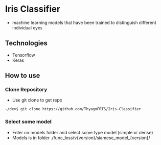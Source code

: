 # Iris Classifier

- machine learning models that have been trained to distinguish different individual eyes

## Technologies

- Tensorflow
- Keras

## How to use

### Clone Repository

- Use git clone to get repo
```sh
~/dev$ git clone https://github.com/ThyagoFRTS/Iris-Classifier
```

### Select some model

- Enter on models folder and select some type model (simple or dense)
- Models is in folder ./func_loss/v{version}/siamese_model_{version}/
